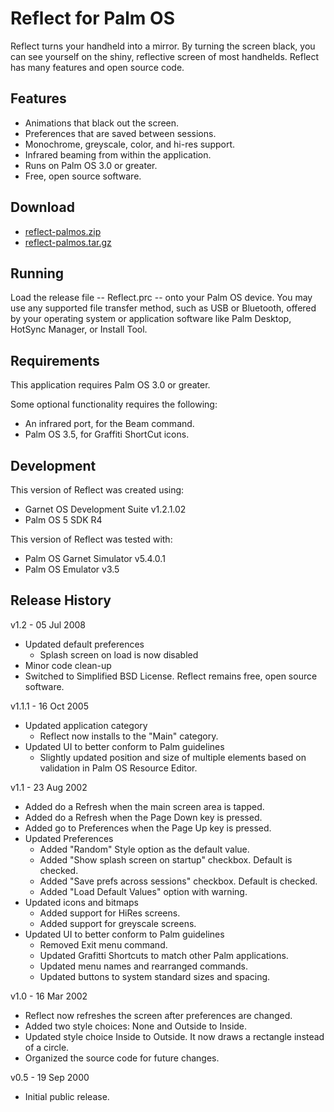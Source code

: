 Reflect for Palm OS
===================

Reflect turns your handheld into a mirror. By turning the screen black, you can
see yourself on the shiny, reflective screen of most handhelds. Reflect has many
features and open source code.


Features
--------

* Animations that black out the screen.
* Preferences that are saved between sessions.
* Monochrome, greyscale, color, and hi-res support.
* Infrared beaming from within the application.
* Runs on Palm OS 3.0 or greater.
* Free, open source software.


Download
--------

* [reflect-palmos.zip][zip]
* [reflect-palmos.tar.gz][tar]

[zip]: https://github.com/jbarker/reflect-palmos/zipball/master
[tar]: https://github.com/jbarker/reflect-palmos/tarball/master


Running
-------

Load the release file -- Reflect.prc -- onto your Palm OS device. You may use
any supported file transfer method, such as USB or Bluetooth, offered by your
operating system or application software like Palm Desktop, HotSync Manager,
or Install Tool.


Requirements
------------

This application requires Palm OS 3.0 or greater.

Some optional functionality requires the following:

* An infrared port, for the Beam command.
* Palm OS 3.5, for Graffiti ShortCut icons.


Development
-----------

This version of Reflect was created using:

* Garnet OS Development Suite v1.2.1.02
* Palm OS 5 SDK R4

This version of Reflect was tested with:

* Palm OS Garnet Simulator v5.4.0.1
* Palm OS Emulator v3.5


Release History
---------------

v1.2 - 05 Jul 2008

* Updated default preferences
  * Splash screen on load is now disabled
* Minor code clean-up
* Switched to Simplified BSD License. Reflect remains free, open source
  software.

v1.1.1 - 16 Oct 2005

* Updated application category
  * Reflect now installs to the "Main" category.
* Updated UI to better conform to Palm guidelines
  * Slightly updated position and size of multiple elements based on validation
    in Palm OS Resource Editor.

v1.1 - 23 Aug 2002

* Added do a Refresh when the main screen area is tapped.
* Added do a Refresh when the Page Down key is pressed.
* Added go to Preferences when the Page Up key is pressed.
* Updated Preferences
  * Added "Random" Style option as the default value.
  * Added "Show splash screen on startup" checkbox. Default is checked.
  * Added "Save prefs across sessions" checkbox. Default is checked.
  * Added "Load Default Values" option with warning.
* Updated icons and bitmaps
  * Added support for HiRes screens.
  * Added support for greyscale screens.
* Updated UI to better conform to Palm guidelines
  * Removed Exit menu command.
  * Updated Grafitti Shortcuts to match other Palm applications.
  * Updated menu names and rearranged commands.
  * Updated buttons to system standard sizes and spacing.

v1.0 - 16 Mar 2002

* Reflect now refreshes the screen after preferences are changed.
* Added two style choices: None and Outside to Inside.
* Updated style choice Inside to Outside.  It now draws a rectangle instead of
  a circle.
* Organized the source code for future changes.

v0.5 - 19 Sep 2000

* Initial public release.
